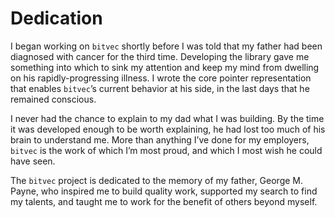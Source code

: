 # Dedication

I began working on `bitvec` shortly before I was told that my father had been
diagnosed with cancer for the third time. Developing the library gave me
something into which to sink my attention and keep my mind from dwelling on his
rapidly-progressing illness. I wrote the core pointer representation that
enables `bitvec`’s current behavior at his side, in the last days that he
remained conscious.

I never had the chance to explain to my dad what I was building. By the time it
was developed enough to be worth explaining, he had lost too much of his brain
to understand me. More than anything I’ve done for my employers, `bitvec` is the
work of which I’m most proud, and which I most wish he could have seen.

The `bitvec` project is dedicated to the memory of my father, George M. Payne,
who inspired me to build quality work, supported my search to find my talents,
and taught me to work for the benefit of others beyond myself.
